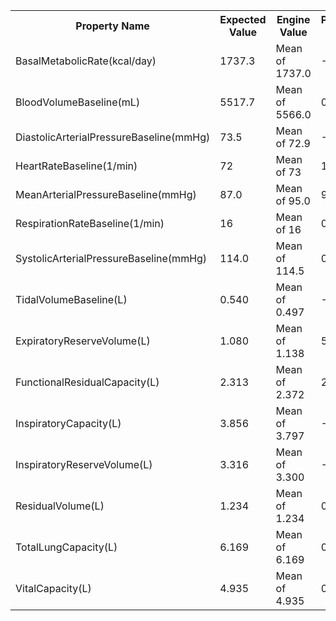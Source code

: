 <table class="doxtable">
<tr>
<th>Property Name </th><th>Expected Value </th><th>Engine Value </th><th>Percent Error </th><th>Notes  </th></tr>
<tr>
<td>BasalMetabolicRate(kcal/day) </td><td>1737.3 </td><td>Mean of 1737.0 </td><td><span class="success">-0%</span> </td><td></td></tr>
<tr>
<td>BloodVolumeBaseline(mL) </td><td>5517.7 </td><td>Mean of 5566.0 </td><td><span class="success">0.9%</span> </td><td></td></tr>
<tr>
<td>DiastolicArterialPressureBaseline(mmHg) </td><td>73.5 </td><td>Mean of 72.9 </td><td><span class="success">-0.9%</span> </td><td></td></tr>
<tr>
<td>HeartRateBaseline(1/min) </td><td>72 </td><td>Mean of 73 </td><td><span class="success">1.4%</span> </td><td></td></tr>
<tr>
<td>MeanArterialPressureBaseline(mmHg) </td><td>87.0 </td><td>Mean of 95.0 </td><td><span class="success">9.2%</span> </td><td></td></tr>
<tr>
<td>RespirationRateBaseline(1/min) </td><td>16 </td><td>Mean of 16 </td><td><span class="success">0%</span> </td><td></td></tr>
<tr>
<td>SystolicArterialPressureBaseline(mmHg) </td><td>114.0 </td><td>Mean of 114.5 </td><td><span class="success">0.4%</span> </td><td></td></tr>
<tr>
<td>TidalVolumeBaseline(L) </td><td>0.540 </td><td>Mean of 0.497 </td><td><span class="success">-8%</span> </td><td></td></tr>
<tr>
<td>ExpiratoryReserveVolume(L) </td><td>1.080 </td><td>Mean of 1.138 </td><td><span class="success">5.4%</span> </td><td></td></tr>
<tr>
<td>FunctionalResidualCapacity(L) </td><td>2.313 </td><td>Mean of 2.372 </td><td><span class="success">2.6%</span> </td><td></td></tr>
<tr>
<td>InspiratoryCapacity(L) </td><td>3.856 </td><td>Mean of 3.797 </td><td><span class="success">-1.5%</span> </td><td></td></tr>
<tr>
<td>InspiratoryReserveVolume(L) </td><td>3.316 </td><td>Mean of 3.300 </td><td><span class="success">-0.5%</span> </td><td></td></tr>
<tr>
<td>ResidualVolume(L) </td><td>1.234 </td><td>Mean of 1.234 </td><td><span class="success">0%</span> </td><td></td></tr>
<tr>
<td>TotalLungCapacity(L) </td><td>6.169 </td><td>Mean of 6.169 </td><td><span class="success">0%</span> </td><td></td></tr>
<tr>
<td>VitalCapacity(L) </td><td>4.935 </td><td>Mean of 4.935 </td><td><span class="success">0%</span> </td><td></td></tr>
</table>